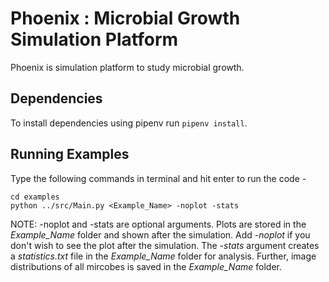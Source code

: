 # Phoenix : Microbial Growth Simulation Platform
Phoenix is simulation platform to study microbial growth.<br>

## Dependencies

To install dependencies using pipenv run ```pipenv install```.

## Running Examples
Type the following commands in terminal and hit enter to run the code -

	cd examples
	python ../src/Main.py <Example_Name> -noplot -stats

NOTE: -noplot and -stats are optional arguments. Plots are stored in the *Example_Name* folder and shown after the simulation. Add *-noplot* if you don't wish to see the plot after the simulation. The *-stats* argument creates a *statistics.txt* file in the *Example_Name* folder for analysis. Further, image distributions of all mircobes is saved in the *Example_Name* folder.
